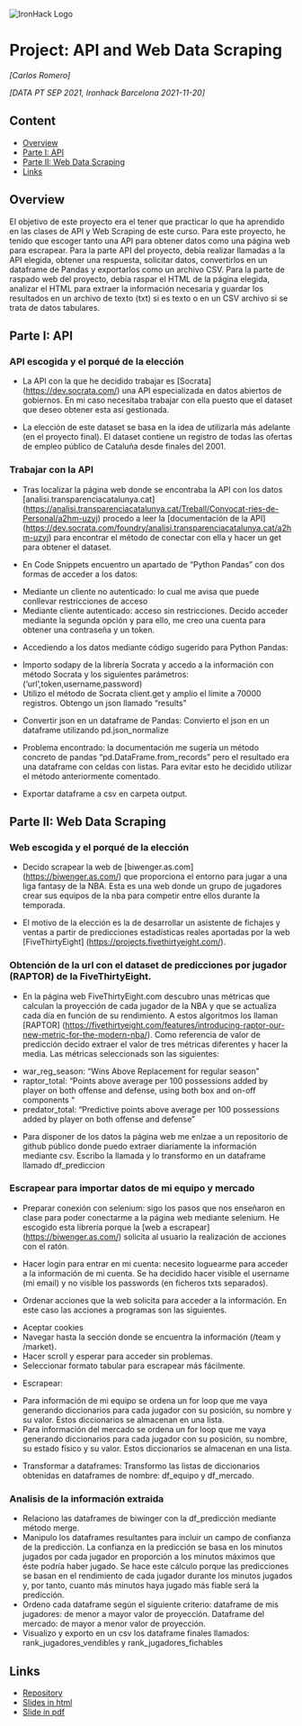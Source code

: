 ﻿![IronHack Logo](https://s3-eu-west-1.amazonaws.com/ih-materials/uploads/upload_d5c5793015fec3be28a63c4fa3dd4d55.png)

# Project: API and Web Data Scraping
*[Carlos Romero]*	

*[DATA PT SEP 2021, Ironhack Barcelona 2021-11-20]*

## Content
- [Overview](#overview)
- [Parte I: API](#parte-i:-api)
- [Parte II: Web Data Scraping](#parte-ii:-web-data-scraping)
- [Links](#links)

## Overview

El objetivo de este proyecto era el tener que practicar lo que ha aprendido en las clases de API y Web Scraping de este curso. Para este proyecto, he tenido que escoger tanto una API para obtener datos como una página web para escrapear. Para la parte API del proyecto, debía realizar llamadas a la API elegida, obtener una respuesta, solicitar datos, convertirlos en un dataframe de Pandas y exportarlos como un archivo CSV. Para la parte de raspado web del proyecto, debía raspar el HTML de la página elegida, analizar el HTML para extraer la información necesaria y guardar los resultados en un archivo de texto (txt) si es texto o en un CSV archivo si se trata de datos tabulares.

## Parte I: API

### API escogida y el porqué de la elección

* La API con la que he decidido trabajar es [Socrata] (https://dev.socrata.com/) una API especializada en datos abiertos de gobiernos. En mi caso necesitaba trabajar con ella puesto que el dataset que deseo obtener esta así gestionada.

* La elección de este dataset se basa en la idea de utilizarla más adelante (en el proyecto final). El dataset contiene un registro de todas las ofertas de empleo público de Cataluña desde finales del 2001.

### Trabajar con la API

* Tras localizar la página web donde se encontraba la API con los datos [analisi.transparenciacatalunya.cat] (https://analisi.transparenciacatalunya.cat/Treball/Convocat-ries-de-Personal/a2hm-uzyj) procedo a leer la [documentación de la API] (https://dev.socrata.com/foundry/analisi.transparenciacatalunya.cat/a2hm-uzyj) para encontrar el método de conectar con ella y hacer un get para obtener el dataset. 

* En Code Snippets encuentro un apartado de “Python Pandas” con dos formas de acceder a los datos:
- Mediante un cliente no autenticado: lo cual me avisa que puede conllevar restricciones de acceso
- Mediante cliente autenticado: acceso sin restricciones.
Decido acceder mediante la segunda opción y para ello, me creo una cuenta para obtener una contraseña y un token.

* Accediendo a los datos mediante código sugerido para Python Pandas:
- Importo sodapy de la librería Socrata y accedo a la información con método Socrata y los siguientes parámetros: (‘url’,token,username,password)
- Utilizo el método de Socrata client.get y amplio el límite a 70000 registros. Obtengo un json llamado “results”

* Convertir json en un dataframe de Pandas: Convierto el json en un dataframe utilizando pd.json_normalize


* Problema encontrado: la documentación me sugería un método concreto de pandas “pd.DataFrame.from_records” pero el resultado era una dataframe con celdas con listas. Para evitar esto he decidido utilizar el método anteriormente comentado.

* Exportar dataframe a csv en carpeta output.

## Parte II: Web Data Scraping 

### Web escogida y el porqué de la elección

* Decido scrapear la web de [biwenger.as.com] (https://biwenger.as.com/) que proporciona el entorno para jugar a una liga fantasy de la NBA. Esta es una web donde un grupo de jugadores crear sus equipos de la nba para competir entre ellos durante la temporada. 

* El motivo de la elección es la de desarrollar un asistente de fichajes y ventas a partir de predicciones estadísticas reales aportadas por la web [FiveThirtyEight] (https://projects.fivethirtyeight.com/).

### Obtención de la url con el dataset de predicciones por jugador (RAPTOR) de la FiveThirtyEight.


* En la página web FiveThirtyEight.com descubro unas métricas que calculan la proyección de cada jugador de la NBA y que se actualiza cada día en función de su rendimiento. A estos algoritmos los llaman [RAPTOR] (https://fivethirtyeight.com/features/introducing-raptor-our-new-metric-for-the-modern-nba/). Como referencia de valor de predicción decido extraer el valor de tres métricas diferentes y hacer la media. Las métricas seleccionads son las siguientes:
- war_reg_season: “Wins Above Replacement for regular season”
- raptor_total: “Points above average per 100 possessions added by player on both offense and defense, using both box and on-off components “
- predator_total: “Predictive points above average per 100 possessions added by player on both offense and defense”

* Para disponer de los datos la página web me enlzae a un repositorio de github público donde puedo extraer diariamente la información mediante csv. Escribo la llamada y lo transformo en un dataframe llamado df_prediccion

### Escrapear para importar datos de mi equipo y mercado

* Preparar conexión con selenium: sigo los pasos que nos enseñaron en clase para poder conectarme a la página web mediante selenium. He escogido esta librería porque la [web a escrapear] (https://biwenger.as.com/) solicita al usuario la realización de acciones con el ratón.

* Hacer login para entrar en mi cuenta: necesito loguearme para acceder a la información de mi cuenta. Se ha decidido hacer visible el username (mi email) y no visible los passwords (en ficheros txts separados).

* Ordenar acciones que la web solicita para acceder a la información. En este caso las acciones a programas son las siguientes.
- Aceptar cookies
- Navegar hasta la sección donde se encuentra la información (/team y /market).
- Hacer scroll y esperar para acceder sin problemas.
- Seleccionar formato tabular para escrapear más fácilmente.

* Escrapear: 
- Para información de mi equipo se ordena un for loop que me vaya generando diccionarios para cada jugador con su posición, su nombre y su valor. Estos diccionarios se almacenan en una lista.
- Para información del mercado se ordena un for loop que me vaya generando diccionarios para cada jugador con su posición, su nombre, su estado físico y su valor. Estos diccionarios se almacenan en una lista.

* Transformar a dataframes: Transformo las listas de diccionarios obtenidas en dataframes de nombre: df_equipo y df_mercado.

### Analisis de la información extraida
- Relaciono las dataframes de biwinger con la df_predicción mediante método merge.
- Manipulo los dataframes resultantes para incluir un campo de confianza de la predicción. La confianza en la predicción se basa en los minutos jugados por cada jugador en proporción a los minutos máximos que éste podría haber jugado. Se hace este cálculo porque las predicciones se basan en el rendimiento de cada jugador durante los minutos jugados y, por tanto, cuanto más minutos haya jugado más fiable será la predicción.
- Ordeno cada dataframe según el siguiente criterio: dataframe de mis jugadores: de menor a mayor valor de proyección. Dataframe del mercado: de mayor a menor valor de proyección.
- Visualizo y exporto en un csv los dataframe finales llamados: rank_jugadores_vendibles y rank_jugadores_fichables


## Links
* [Repository](https://github.com/ironhack-bcn-data-pt/PR03-project-web/pull/21)
* [Slides in html](https://drive.google.com/file/d/11GF9rY45Dw5JZid8D9XjCogDO4tyTOAD/view?usp=sharing)
* [Slide in pdf](https://drive.google.com/file/d/11QNCC8VOb4Af3GMiBiNnpzjgJ8NOJIVS/view)
